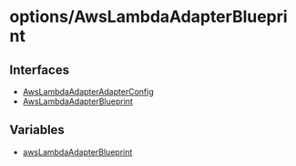 # options/AwsLambdaAdapterBlueprint

## Interfaces

- [AwsLambdaAdapterAdapterConfig](interfaces/AwsLambdaAdapterAdapterConfig.md)
- [AwsLambdaAdapterBlueprint](interfaces/AwsLambdaAdapterBlueprint.md)

## Variables

- [awsLambdaAdapterBlueprint](variables/awsLambdaAdapterBlueprint.md)
